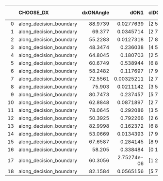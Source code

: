 |    | CHOOSE_DX               |   dxONAngle |        dON1 | cIDON1   |   dON_patch_1 |   nTON |         dON |   dxOFFAngle |       dOFF1 | cIDOFF1   |   dOFF_patch_1 |   nTOFF |        dOFF | SUCCESS   |   nExp |   dual_point_id |   subpoint_time_seconds |   total_execution_time |      logp |   dOFF/dON | Vote dOFF>dON   |
|---:|:------------------------|------------:|------------:|:---------|--------------:|-------:|------------:|-------------:|------------:|:----------|---------------:|--------:|------------:|:----------|-------:|----------------:|------------------------:|-----------------------:|----------:|-----------:|:----------------|
|  0 | along_decision_boundary |     88.9739 | 0.0277639   | [2 5]    |   0.0277639   |      1 | 0.0277639   |      83.7744 | 0.377832    | [2 5]     |    0.377832    |       1 | 0.377832    | True      |      1 |              41 |                4.25012  |                97.3779 |  0        | 13.6088    | True            |
|  1 | along_decision_boundary |     69.377  | 0.0345714   | [2 7]    |   0.0345714   |      1 | 0.0345714   |      65.753  | 0.0267498   | [2 7]     |    0.0267498   |       1 | 0.0267498   | False     |      2 |              52 |                1.20242  |               110.243  | -0.5      |  0.773755  | False           |
|  2 | along_decision_boundary |     55.2283 | 0.0127318   | [7 8]    |   0.0127318   |      1 | 0.0127318   |      81.9264 | 0.240918    | [7 8]     |    0.240918    |       1 | 0.240918    | True      |      3 |              65 |                1.96698  |               132.095  | -0        | 18.9225    | True            |
|  3 | along_decision_boundary |     48.3474 | 0.236038    | [4 5]    |   0.236038    |      1 | 0.236038    |      60.8199 | 0.25994     | [4 5]     |    0.25994     |       1 | 0.25994     | True      |      4 |              75 |                2.90849  |               160.274  | -0.166667 |  1.10126   | True            |
|  4 | along_decision_boundary |     64.8045 | 0.180703    | [2 5]    |   0.180703    |      1 | 0.180703    |      59.8846 | 0.272087    | [2 5]     |    0.272087    |       1 | 0.272087    | True      |      5 |              96 |                4.27057  |               206.923  | -0.5      |  1.50571   | True            |
|  5 | along_decision_boundary |     60.6749 | 0.538944    | [6 8]    |   0.538944    |      1 | 0.538944    |      55.4803 | 0.15531     | [6 8]     |    0.15531     |       1 | 0.15531     | False     |      6 |             115 |                5.85317  |               255.58   | -0.9      |  0.288174  | False           |
|  6 | along_decision_boundary |     58.2482 | 0.117697    | [7 9]    |   0.117697    |      1 | 0.117697    |      67.1053 | 0.135601    | [7 9]     |    0.135601    |       1 | 0.135601    | True      |      7 |             128 |                3.94691  |               288.557  | -0.333333 |  1.15211   | True            |
|  7 | along_decision_boundary |     72.5561 | 0.00325211  | [2 7]    |   0.00325211  |      1 | 0.00325211  |      78.8851 | 0.0421475   | [2 7]     |    0.0421475   |       1 | 0.0421475   | True      |      8 |             233 |                1.31938  |               518.109  | -0.642857 | 12.96      | True            |
|  8 | along_decision_boundary |     75.903  | 0.0211142   | [3 5]    |   0.0211142   |      1 | 0.0211142   |      84.3903 | 0.23708     | [3 5]     |    0.23708     |       1 | 0.23708     | True      |      9 |             243 |                2.21353  |               539.718  | -1        | 11.2285    | True            |
|  9 | along_decision_boundary |     80.7473 | 0.237457    | [5 7]    |   0.237457    |      1 | 0.237457    |      74.4278 | 1.44166     | [5 7]     |    1.44166     |       1 | 1.44166     | True      |     10 |             256 |               10.5567   |               563.114  | -1.38889  |  6.07123   | True            |
| 10 | along_decision_boundary |     62.8848 | 0.0871897   | [2 7]    |   0.0871897   |      1 | 0.0871897   |      77.1305 | 0.139239    | [2 7]     |    0.139239    |       1 | 0.139239    | True      |     11 |             282 |                1.45765  |               629.245  | -1.8      |  1.59697   | True            |
| 11 | along_decision_boundary |     78.0645 | 0.292086    | [3 5]    |   0.292086    |      1 | 0.292086    |      75.0434 | 0.302448    | [3 5]     |    0.302448    |       1 | 0.302448    | True      |     12 |             283 |                3.94449  |               633.197  | -2.22727  |  1.03548   | True            |
| 12 | along_decision_boundary |     50.3925 | 0.792266    | [2 6]    |   0.792266    |      1 | 0.792266    |      63.7111 | 0.127702    | [2 6]     |    0.127702    |       1 | 0.127702    | False     |     13 |             366 |                6.79916  |               803.51   | -2.66667  |  0.161185  | False           |
| 13 | along_decision_boundary |     82.9998 | 0.162372    | [6 8]    |   0.162372    |      1 | 0.162372    |      74.1497 | 0.094772    | [6 8]     |    0.094772    |       1 | 0.094772    | False     |     14 |             402 |                3.15072  |               937.621  | -1.88462  |  0.583673  | False           |
| 14 | along_decision_boundary |     53.0669 | 0.0134393   | [7 9]    |   0.0134393   |      1 | 0.0134393   |      75.7305 | 0.0103438   | [7 9]     |    0.0103438   |       1 | 0.0103438   | False     |     15 |             452 |                0.944362 |              1069.21   | -1.28571  |  0.769668  | False           |
| 15 | along_decision_boundary |     67.6587 | 0.284145    | [8 9]    |   0.284145    |      1 | 0.284145    |      60.882  | 0.20895     | [8 9]     |    0.20895     |       1 | 0.20895     | False     |     16 |             462 |                3.22522  |              1096.05   | -0.833333 |  0.735363  | False           |
| 16 | along_decision_boundary |     58.205  | 0.338484    | [0 1]    |   0.338484    |      1 | 0.338484    |      63.3975 | 0.0265561   | [0 1]     |    0.0265561   |       1 | 0.0265561   | False     |     17 |             496 |                4.85307  |              1160.43   | -0.5      |  0.0784561 | False           |
| 17 | along_decision_boundary |     60.3056 | 2.75274e-06 | [1 2]    |   2.75274e-06 |      1 | 2.75274e-06 |      59.2988 | 9.27013e-06 | [0 2]     |    9.27013e-06 |       1 | 9.27013e-06 | True      |     18 |             501 |                0.782185 |              1164.01   | -0.264706 |  3.3676    | True            |
| 18 | along_decision_boundary |     82.1584 | 0.0565156   | [5 7]    |   0.0565156   |      1 | 0.0565156   |      74.2669 | 0.0353361   | [5 7]     |    0.0353361   |       1 | 0.0353361   | False     |     19 |             502 |                1.09807  |              1165.11   | -0.444444 |  0.625245  | False           |